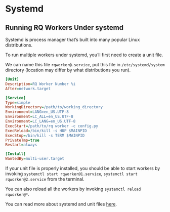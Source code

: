 # Systemd

## Running RQ Workers Under systemd

Systemd is process manager that’s built into many popular Linux
distributions.

To run multiple workers under systemd, you’ll first need to create a
unit file.

We can name this file `rqworker@.service`, put this file in
`/etc/systemd/system` directory (location may differ by what
distributions you run).

```ini
[Unit]
Description=RQ Worker Number %i
After=network.target

[Service]
Type=simple
WorkingDirectory=/path/to/working_directory
Environment=LANG=en_US.UTF-8
Environment=LC_ALL=en_US.UTF-8
Environment=LC_LANG=en_US.UTF-8
ExecStart=/path/to/rq worker -c config.py
ExecReload=/bin/kill -s HUP $MAINPID
ExecStop=/bin/kill -s TERM $MAINPID
PrivateTmp=true
Restart=always

[Install]
WantedBy=multi-user.target
```

If your unit file is properly installed, you should be able to start
workers by invoking `systemctl start rqworker@1.service`,
`systemctl start rqworker@2.service` from the terminal.

You can also reload all the workers by invoking
`systemctl reload rqworker@*`.

You can read more about systemd and unit files
[here](https://www.digitalocean.com/community/tutorials/understanding-systemd-units-and-unit-files).
